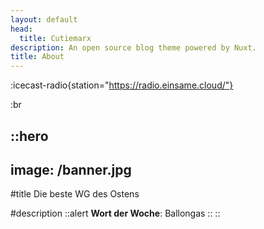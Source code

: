 ```yaml
---
layout: default
head:
  title: Cutiemarx
description: An open source blog theme powered by Nuxt.
title: About
---
```


:icecast-radio{station="https://radio.einsame.cloud/"}

:br

::hero
---
image: /banner.jpg
---
#title
Die beste WG des Ostens

#description
  ::alert
  **Wort der Woche**: Ballongas
  ::
::
